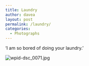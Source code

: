 ```yaml
---
title: Laundry
author: davea
layout: post
permalink: /laundry/
categories:
  - Photographs
---
```

&#8216;I am so bored of doing your laundry.&#8217;


<img class="alignnone size-full wp-image-935" src="http://www.daveallengraphics.com/wp-content/uploads/2014/05/wpid-dsc_0071-e1400960824226.jpg" alt="wpid-dsc_0071.jpg" />